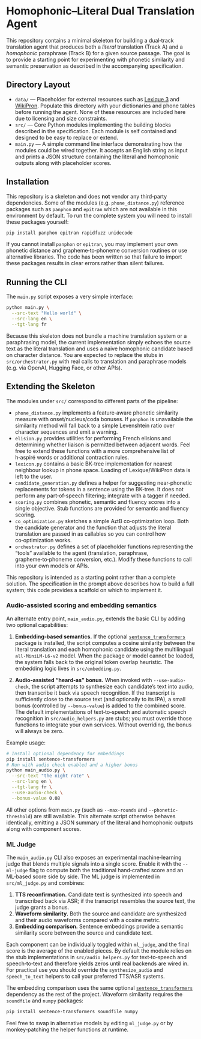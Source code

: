 # Homophonic–Literal Dual Translation Agent

This repository contains a minimal skeleton for building a dual‑track translation
agent that produces both a *literal* translation (Track A) and a
*homophonic* paraphrase (Track B) for a given source passage.  The goal is to
provide a starting point for experimenting with phonetic similarity and
semantic preservation as described in the accompanying specification.

## Directory Layout

- `data/` — Placeholder for external resources such as
  [Lexique 3](https://lexique.org/lexique/) and [WikiPron](https://github.com/kylebgorman/wikipron).
  Populate this directory with your dictionaries and phone tables before running
  the agent.  None of these resources are included here due to licensing and
  size constraints.
- `src/` — Core Python modules implementing the building blocks described in
  the specification.  Each module is self contained and designed to be easy to
  replace or extend.
- `main.py` — A simple command line interface demonstrating how the modules
  could be wired together.  It accepts an English string as input and prints
  a JSON structure containing the literal and homophonic outputs along with
  placeholder scores.

## Installation

This repository is a skeleton and does **not** vendor any third‑party
dependencies.  Some of the modules (e.g. `phone_distance.py`) reference
packages such as `panphon` and `epitran` which are not available in this
environment by default.  To run the complete system you will need to
install these packages yourself:

```sh
pip install panphon epitran rapidfuzz unidecode
```

If you cannot install `panphon` or `epitran`, you may implement your own
phonetic distance and grapheme‑to‑phoneme conversion routines or use
alternative libraries.  The code has been written so that failure to import
these packages results in clear errors rather than silent failures.

## Running the CLI

The `main.py` script exposes a very simple interface:

```sh
python main.py \
  --src-text "Hello world" \
  --src-lang en \
  --tgt-lang fr
```

Because this skeleton does not bundle a machine translation system or a
paraphrasing model, the current implementation simply echoes the source text
as the literal translation and uses a naive homophonic candidate based on
character distance.  You are expected to replace the stubs in
`src/orchestrator.py` with real calls to translation and paraphrase models
(e.g. via OpenAI, Hugging Face, or other APIs).

## Extending the Skeleton

The modules under `src/` correspond to different parts of the pipeline:

* `phone_distance.py` implements a feature‑aware phonetic similarity measure
  with onset/nucleus/coda bonuses.  If `panphon` is unavailable the
  similarity method will fall back to a simple Levenshtein ratio over
  character sequences and emit a warning.
* `elision.py` provides utilities for performing French elisions and
  determining whether liaison is permitted between adjacent words.  Feel
  free to extend these functions with a more comprehensive list of
  h‑aspiré words or additional contraction rules.
* `lexicon.py` contains a basic BK‑tree implementation for nearest
  neighbour lookup in phone space.  Loading of Lexique/WikiPron data is left
  to the user.
* `candidate_generation.py` defines a helper for suggesting near‑phonetic
  replacements for tokens in a sentence using the BK‑tree.  It does not
  perform any part‑of‑speech filtering; integrate with a tagger if needed.
* `scoring.py` combines phonetic, semantic and fluency scores into a single
  objective.  Stub functions are provided for semantic and fluency scoring.
* `co_optimization.py` sketches a simple A⇄B co‑optimization loop.  Both the
  candidate generator and the function that adjusts the literal translation
  are passed in as callables so you can control how co‑optimization works.
* `orchestrator.py` defines a set of placeholder functions representing the
  “tools” available to the agent (translation, paraphrase, grapheme‑to‑phoneme
  conversion, etc.).  Modify these functions to call into your own models or
  APIs.

This repository is intended as a starting point rather than a complete
solution.  The specification in the prompt above describes how to build a
full system; this code provides a scaffold on which to implement it.

### Audio‑assisted scoring and embedding semantics

An alternate entry point, `main_audio.py`, extends the basic CLI by adding two
optional capabilities:

1. **Embedding‑based semantics.**  If the optional
   [`sentence_transformers`](https://www.sbert.net/) package is
   installed, the script computes a cosine similarity between the
   literal translation and each homophonic candidate using the
   multilingual `all‑MiniLM‑L6‑v2` model.  When the package or model
   cannot be loaded, the system falls back to the original token
   overlap heuristic.  The embedding logic lives in
   `src/embedding.py`.

2. **Audio‑assisted “heard‑as” bonus.**  When invoked with
   `--use-audio-check`, the script attempts to synthesize each
   candidate’s text into audio, then transcribe it back via speech
   recognition.  If the transcript is sufficiently close to the source
   text (and optionally to its IPA), a small bonus (controlled by
   `--bonus-value`) is added to the combined score.  The default
   implementations of text‑to‑speech and automatic speech recognition
   in `src/audio_helpers.py` are stubs; you must override those
   functions to integrate your own services.  Without overriding,
   the bonus will always be zero.

Example usage:

```sh
# Install optional dependency for embeddings
pip install sentence-transformers
# Run with audio check enabled and a higher bonus
python main_audio.py \
  --src-text "the night rate" \
  --src-lang en \
  --tgt-lang fr \
  --use-audio-check \
  --bonus-value 0.08
```

All other options from `main.py` (such as `--max-rounds` and
`--phonetic-threshold`) are still available.  This alternate script
otherwise behaves identically, emitting a JSON summary of the literal
and homophonic outputs along with component scores.

### ML Judge

The `main_audio.py` CLI also exposes an experimental machine‑learning
judge that blends multiple signals into a single score.  Enable it with
the `--ml-judge` flag to compute both the traditional hand‑crafted score
and an ML‑based score side by side.  The ML judge is implemented in
`src/ml_judge.py` and combines:

1. **TTS reconfirmation.** Candidate text is synthesized into speech and
   transcribed back via ASR; if the transcript resembles the source
   text, the judge grants a bonus.
2. **Waveform similarity.** Both the source and candidate are synthesized
   and their audio waveforms compared with a cosine metric.
3. **Embedding comparison.** Sentence embeddings provide a semantic
   similarity score between the source and candidate text.

Each component can be individually toggled within `ml_judge`, and the
final score is the average of the enabled pieces.  By default the module
relies on the stub implementations in `src/audio_helpers.py` for
text‑to‑speech and speech‑to‑text and therefore yields zeros until real
backends are wired in.  For practical use you should override the
`synthesize_audio` and `speech_to_text` helpers to call your preferred
TTS/ASR systems.

The embedding comparison uses the same optional
[`sentence_transformers`](https://www.sbert.net/) dependency as the rest
of the project.  Waveform similarity requires the `soundfile` and
`numpy` packages:

```sh
pip install sentence-transformers soundfile numpy
```

Feel free to swap in alternative models by editing `ml_judge.py` or by
monkey‑patching the helper functions at runtime.